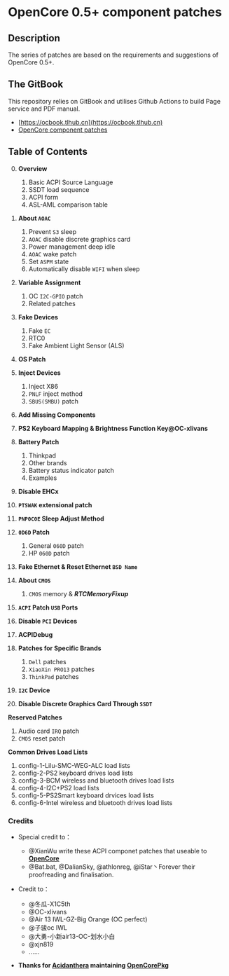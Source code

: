 # OpenCore 0.5+ component patches

## Description
The series of patches are based on the requirements and suggestions of OpenCore 0.5+.


## The GitBook
This repository relies on GitBook and utilises Github Actions to build Page service and PDF manual.

- [https://ocbook.tlhub.cn](https://ocbook.tlhub.cn)
- [OpenCore component patches](https://cdn.jsdelivr.net/gh/daliansky/OC-little/docs/OpenCore部件库.pdf)

## Table of Contents

0. **Overview**

   1. Basic ACPI Source Language
   2. SSDT load sequence
   3. ACPI form
   4. ASL-AML comparison table

1. **About `AOAC`**

   1. Prevent `S3` sleep
   2. `AOAC` disable discrete graphics card
   3. Power management deep idle
   4. `AOAC` wake patch
   5. Set `ASPM` state
   6. Automatically disable `WIFI` when sleep

2. **Variable Assignment**

   1. OC `I2C-GPIO` patch
   2. Related patches

3. **Fake Devices**

   1. Fake `EC`
   2. RTC0
   3. Fake Ambient Light Sensor (ALS)

4. **OS Patch**

5. **Inject Devices**

   1. Inject X86
   2. `PNLF` inject method
   3. `SBUS(SMBU)` patch

6. **Add Missing Components**

7. **PS2 Keyboard Mapping & Brightness Function Key@OC-xlivans**

8. **Battery Patch**

   1. Thinkpad
   2. Other brands
   3. Battery status indicator patch
   4. Examples

9.  **Disable EHCx**

10. **`PTSWAK` extensional patch**

11. **`PNP0C0E` Sleep Adjust Method**

12. **`0D6D` Patch**

    1. General `060D` patch
    2. HP `060D` patch

13. **Fake Ethernet & Reset Ethernet `BSD Name`**

14. **About `CMOS`**

    1. `CMOS` memory & ***RTCMemoryFixup***

15. **`ACPI` Patch `USB` Ports**

16. **Disable `PCI` Devices**

17. **ACPIDebug**

18. **Patches for Specific Brands**

    1. `Dell` patches
    2. `XiaoXin PRO13` patches
    3. `ThinkPad` patches

19. **`I2C` Device**

20. **Disable Discrete Graphics Card Through `SSDT`**

**Reserved Patches**

   1. Audio card `IRQ` patch
   2. `CMOS` reset patch

**Common Drives Load Lists**

   1. config-1-Lilu-SMC-WEG-ALC load lists
   2. config-2-PS2 keyboard drives load lists
   3. config-3-BCM wireless and bluetooth drives load lists
   4. config-4-I2C+PS2 load lists
   5. config-5-PS2Smart keyboard drvices load lists
   6. config-6-Intel wireless and bluetooth drives load lists

### Credits

- Special credit to：
  - @XianWu write these ACPI componet patches that useable to **[OpenCore](https://github.com/acidanthera/OpenCorePkg)** 
  - @Bat.bat, @DalianSky, @athlonreg, @iStar丶Forever their proofreading and finalisation.

- Credit to：
  - @冬瓜-X1C5th
  - @OC-xlivans
  - @Air 13 IWL-GZ-Big Orange (OC perfect)
  - @子骏oc IWL
  - @大勇-小新air13-OC-划水小白
  - @xjn819
  - ......

- **Thanks for [Acidanthera](https://github.com/acidanthera) maintaining [OpenCorePkg](https://github.com/acidanthera/OpenCorePkg)**
